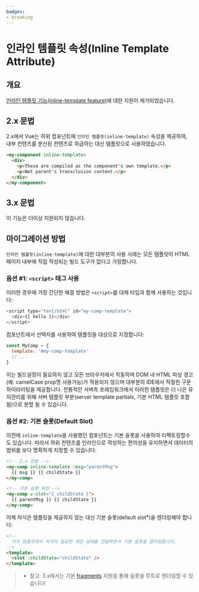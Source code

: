 ```yaml
---
badges:
- breaking
---
```


# 인라인 템플릿 속성(Inline Template Attribute) <migrationbadges badges="$frontmatter.badges"></migrationbadges>

## 개요

[인라인 템플릿 기능(inline-template feature)](https://vuejs.org/v2/guide/components-edge-cases.html#Inline-Templates)에 대한 지원이 제거되었습니다.

## 2.x 문법

2.x에서 Vue는 하위 컴포넌트에 `인라인 템플릿(inline-template)` 속성을 제공하여, 내부 컨텐츠를 분산된 컨텐츠로 취급하는 대신 템플릿으로 사용하였습니다.

```html
<my-component inline-template>
  <div>
    <p>These are compiled as the component's own template.</p>
    <p>Not parent's transclusion content.</p>
  </div>
</my-component>
```

## 3.x 문법

이 기능은 더이상 지원되지 않습니다.

## 마이그레이션 방법

`인라인 템플릿(inline-template)`에 대한 대부분의 사용 사례는 모든 템플릿이 HTML 페이지 내부에 직접 작성되는 빌드 도구가 없다고 가정합니다.

### 옵션 #1: `<script>` 태그 사용

이러한 경우에 가장 간단한 해결 방법은 `<script>`를 대체 타입과 함께 사용하는 것입니다:

```js
<script type="text/html" id="my-comp-template">
  <div>{{ hello }}</div>
</script>
```

컴포넌트에서 선택자를 사용하여 템플릿을 대상으로 지정합니다:

```js
const MyComp = {
  template: '#my-comp-template'
  // ...
}
```

이는 빌드설정이 필요하지 않고 모든 브라우저에서 작동하며 DOM 내 HTML 파싱 경고(예: camelCase prop명 사용가능)가 적용되지 않으며 대부분의 IDE에서 적절한 구문 하이라이팅을 제공합니다. 전통적인 서버측 프레임워크에서 이러한 템플릿은 더 나은 유지관리를 위해 서버 템플릿 부분(server template partials, 기본 HTML 템플릿 포함됨)으로 분할 될 수 있습니다.

### 옵션 #2: 기본 슬롯(Default Slot)

이전에 `inline-template`을 사용했던 컴포넌트는 기본 슬롯을 사용하여 리펙토링할수도 있습니다. 따라서 하위 컨텐츠를 인라인으로 작성하는 편의성을 유지하면서 데이터의 범위를 보다 명확하게 지정할 수 있습니다:

```html
<!-- 2.x 문법 -->
<my-comp inline-template :msg="parentMsg">
  {{ msg }} {{ childState }}
</my-comp>

<!-- 기본 슬롯 버전 -->
<my-comp v-slot="{ childState }">
  {{ parentMsg }} {{ childState }}
</my-comp>
```

이제 자식은 템플릿을 제공하지 않는 대신 기본 슬롯(default slot*)을 렌더링해야 합니다:

```html
<!--
  자식 템플릿에서 자식의 필요한 개인 상태를 전달하면서 기본 슬롯을 렌더링합니다.
-->
<template>
  <slot :childState="childState" />
</template>
```

> - 참고: 3.x에서는 기본 [fragments](/ko-KR/guide/migration/fragments) 지원을 통해 슬롯을 루트로 렌더링할 수 있습니다!
